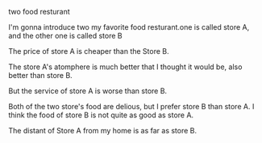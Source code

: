 two food resturant

I'm gonna introduce two my favorite food resturant.one is called store A, and the other one is called store B

The price of store A is cheaper than the Store B.

The store A's atomphere is much better that I thought it would be, also better than store B.

But the service of store A is worse than store B.

Both of the two store's food are delious, but I prefer store B than store A. I think the food of store B is not quite as good as store A.

The distant of Store A from my home is as far as store B.